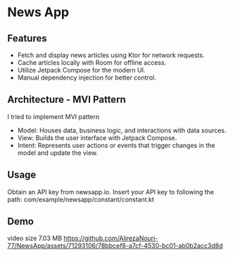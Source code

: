 # News App

## Features
- Fetch and display news articles using Ktor for network requests.
- Cache articles locally with Room for offline access.
- Utilize Jetpack Compose for the modern UI.
- Manual dependency injection for better control.

## Architecture - MVI Pattern
I tried to implement MVI pattern

- Model: Houses data, business logic, and interactions with data sources.
- View: Builds the user interface with Jetpack Compose.
- Intent: Represents user actions or events that trigger changes in the model and update the view.

## Usage
Obtain an API key from newsapp.io.
Insert your API key to following the path: com/example/newsapp/constant/constant.kt

## Demo
video size 7.03 MB
https://github.com/AlirezaNouri-77/NewsApp/assets/71293106/78bbcef8-a7cf-4530-bc01-ab0b2acc3d8d

